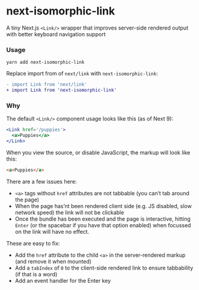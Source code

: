 # next-isomorphic-link
A tiny Next.js `<Link/>` wrapper that improves server-side rendered output with better keyboard navigation support

### Usage

```
yarn add next-isomorphic-link
```

Replace import from of `next/link` with `next-isomorphic-link`:

```diff
- import Link from 'next/link'
+ import Link from 'next-isomorphic-link'
```

### Why

The default `<Link/>` component usage looks like this (as of Next 9):

```jsx
<Link href='/puppies'>
  <a>Puppies</a>
</Link>
```

When you view the source, or disable JavaScript, the markup will look like this:

```html
<a>Puppies</a>
```

There are a few issues here:
- `<a>` tags without `href` attributes are not tabbable (you can’t tab around the page)
- When the page has’nt been rendered client side (e.g. JS disabled, slow network speed) the link will not be clickable
- Once the bundle has been executed and the page is interactive, hitting `Enter` (or the spacebar if you have that option enabled) when focussed on the link will have no effect.

These are easy to fix:
- Add the `href` attribute to the child `<a>` in the server-rendered markup (and remove it when mounted)
- Add a `tabIndex` of `0` to the client-side rendered link to ensure tabbability (if that is a word)
- Add an event handler for the Enter key
